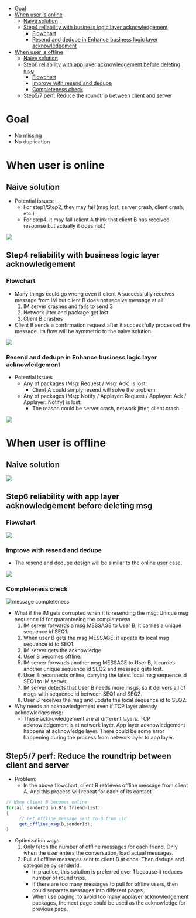 - [Goal](#goal)
- [When user is online](#when-user-is-online)
  - [Naive solution](#naive-solution)
  - [Step4 reliability with business logic layer acknowledgement](#step4-reliability-with-business-logic-layer-acknowledgement)
    - [Flowchart](#flowchart)
    - [Resend and dedupe in Enhance business logic layer acknowledgement](#resend-and-dedupe-in-enhance-business-logic-layer-acknowledgement)
- [When user is offline](#when-user-is-offline)
  - [Naive solution](#naive-solution-1)
  - [Step6 reliability with app layer acknowledgement before deleting msg](#step6-reliability-with-app-layer-acknowledgement-before-deleting-msg)
    - [Flowchart](#flowchart-1)
    - [Improve with resend and dedupe](#improve-with-resend-and-dedupe)
    - [Completeness check](#completeness-check)
  - [Step5/7 perf: Reduce the roundtrip between client and server](#step57-perf-reduce-the-roundtrip-between-client-and-server)

# Goal
* No missing 
* No duplication

# When user is online

## Naive solution
* Potential issues:
  * For step1/Step2, they may fail (msg lost, server crash, client crash, etc.)
  * For step4, it may fail (client A think that client B has received response but actually it does not.)

![](../.gitbook/assets/im_nonfunc_reliability_online_naive.png)

## Step4 reliability with business logic layer acknowledgement
### Flowchart
* Many things could go wrong even if client A successfully receives message from IM but client B does not receive message at all:
  1. IM server crashes and fails to send 3
  2. Network jitter and package get lost
  3. Client B crashes
* Client B sends a confirmation request after it successfully processed the message. Its flow will be symmetric to the naive solution.

![](../.gitbook/assets/im_nonfunc_reliability_online.png)

### Resend and dedupe in Enhance business logic layer acknowledgement
* Potential issues
  * Any of packages (Msg: Request / Msg: Ack) is lost: 
    * Client A could simply resend will solve the problem. 
  * Any of packages (Msg: Notify / Applayer: Request / Applayer: Ack / Applayer: Notify) is lost:
    * The reason could be server crash, network jitter, client crash.

![](../.gitbook/assets/im_nonfunc_reliability_online_resenddedupe.png)


# When user is offline

## Naive solution

![](../.gitbook/assets/im_nonfunc_reliability_offline_naive.png)

## Step6 reliability with app layer acknowledgement before deleting msg
### Flowchart

![](../.gitbook/assets/im_nonfunc_reliability_offline.png)

### Improve with resend and dedupe

* The resend and dedupe design will be similar to the online user case. 

![](../.gitbook/assets/im_nonfunc_reliability_offline_resenddedupe.png)

### Completeness check

![message completeness](../.gitbook/assets/messenger\_completeness.jpg)

* What if the IM gets corrupted when it is resending the msg: Unique msg sequence id for guaranteeing the completeness
  1. IM server forwards a msg MESSAGE to User B, it carries a unique sequence id SEQ1.
  2. When user B gets the msg MESSAGE, it update its local msg sequence id to SEQ1.
  3. IM server gets the acknowledge.
  4. User B becomes offline.
  5. IM server forwards another msg MESSAGE to User B, it carries another unique sequence id SEQ2 and message gets lost.
  6. User B reconnects online, carrying the latest local msg sequence id SEQ1 to IM server.
  7. IM server detects that User B needs more msgs, so it delivers all of msgs with sequence id between SEQ1 and SEQ2.
  8. User B receives the msg and update the local sequence id to SEQ2.
* Why needs an acknowledgement even if TCP layer already acknowledges msg:
  * These acknowledgement are at different layers. TCP acknowledgement is at network layer. App layer acknowledgement happens at acknowledge layer. There could be some error happening during the process from network layer to app layer.


## Step5/7 perf: Reduce the roundtrip between client and server
* Problem:
  * In the above flowchart, client B retrieves offline message from client A. And this process will repeat for each of its contact

```java
// When client B becomes online
for(all senderId in B’s friend-list)
{ 
     // Get offline message sent to B from uid
     get_offline_msg(B,senderId);   
}
```

* Optimization ways:
  1. Only fetch the number of offline messages for each friend. Only when the user enters the conversation, load actual messages. 
  2. Pull all offline messages sent to client B at once. Then dedupe and categorize by senderId. 
     * In practice, this solution is preferred over 1 because it reduces number of round trips. 
     * If there are too many messages to pull for offline users, then could separate messages into different pages. 
     * When use paging, to avoid too many applayer acknowledgement packages, the next page could be used as the acknowledge for previous page. 
